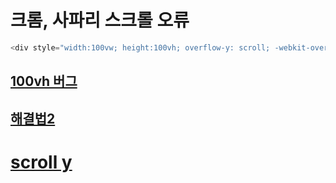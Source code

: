 # 크롬, 사파리 스크롤 오류
```javascript
<div style="width:100vw; height:100vh; overflow-y: scroll; -webkit-overflow-scrolling:touch">

```
## [100vh 버그](https://zinee-world.tistory.com/599)
## [해결법2](https://css-tricks.com/the-trick-to-viewport-units-on-mobile/)

# [scroll y](https://zinee-world.tistory.com/546)


